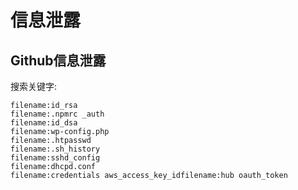 # 信息泄露

## Github信息泄露

搜索关键字:

```
filename:id_rsa
filename:.npmrc _auth
filename:id_dsa
filename:wp-config.php
filename:.htpasswd
filename:.sh_history
filename:sshd_config
filename:dhcpd.conf
filename:credentials aws_access_key_idfilename:hub oauth_token
```

